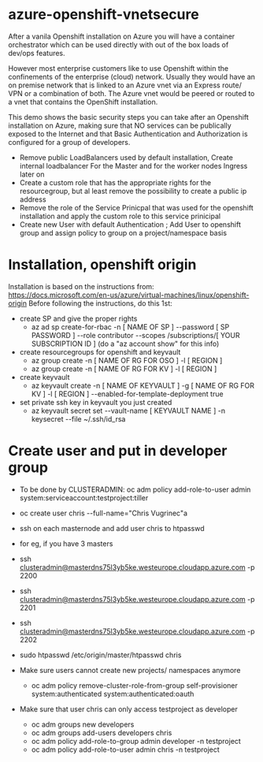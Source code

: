 # azure-openshift-vnetsecure

After a vanila Openshift installation on Azure you will have a container orchestrator which can be used directly with out of the box loads of dev/ops features. 

However most enterprise customers like to use Openshift within the confinements of the enterprise (cloud) network. Usually they would have an on premise network that is linked to an Azure vnet via an Express route/ VPN or a combination of both. The Azure vnet would be peered or routed to a vnet that contains the OpenShift installation.

This demo shows the basic security steps you can take after an Openshift installation on Azure, making sure that NO services can be publically exposed to the Internet and that Basic Authentication and Authorization is configured for a group of developers.

- Remove public LoadBalancers used by default installation, Create internal loadbalancer For the Master and for the worker nodes Ingress later on
- Create a custom role that has the appropriate rights for the resourcegroup, but al least remove the possibility to create a public ip address
- Remove the role of the Service Prinicpal that was used for the openshift installation and apply the custom role to this service prinicipal
- Create new User with default Authentication ; Add User to openshift group and assign policy to group on a project/namespace basis


# Installation, openshift origin

Installation is based on the instructions from: https://docs.microsoft.com/en-us/azure/virtual-machines/linux/openshift-origin
Before following the instructions, do this 1st:
- create SP and give the proper rights
  - az ad sp create-for-rbac -n [ NAME OF SP ] --password [ SP PASSWORD ] --role contributor --scopes /subscriptions/[ YOUR SUBSCRIPTION ID ] (do a "az account show" for this info)
- create resourcegroups for openshift and keyvault
  - az group create -n [ NAME OF RG FOR OSO ] -l [ REGION ]
  - az group create -n [ NAME OF RG FOR KV ] -l [ REGION ]
- create keyvault
  - az keyvault create -n [ NAME OF KEYVAULT ] -g [ NAME OF RG FOR KV ] -l [ REGION ] --enabled-for-template-deployment true
- set private ssh key in keyvault you just created
  - az keyvault secret set --vault-name [ KEYVAULT NAME ] -n keysecret --file ~/.ssh/id_rsa



# Create user and put in developer group

- To be done by CLUSTERADMIN: oc adm policy add-role-to-user admin system:serviceaccount:testproject:tiller

- oc create user chris --full-name="Chris Vugrinec"a
- ssh on each masternode and add user chris to htpasswd
- for eg, if you have 3 masters
- ssh clusteradmin@masterdns75l3yb5ke.westeurope.cloudapp.azure.com -p 2200
- ssh clusteradmin@masterdns75l3yb5ke.westeurope.cloudapp.azure.com -p 2201
- ssh clusteradmin@masterdns75l3yb5ke.westeurope.cloudapp.azure.com -p 2202
- sudo htpasswd /etc/origin/master/htpasswd chris
- Make sure users cannot create new projects/ namespaces anymore
  - oc adm policy remove-cluster-role-from-group self-provisioner system:authenticated system:authenticated:oauth
- Make sure that user chris can only access testproject as developer
  - oc adm groups new developers
  - oc adm groups add-users developers chris
  - oc adm policy add-role-to-group admin developer -n testproject
  - oc adm policy add-role-to-user admin chris -n testproject




